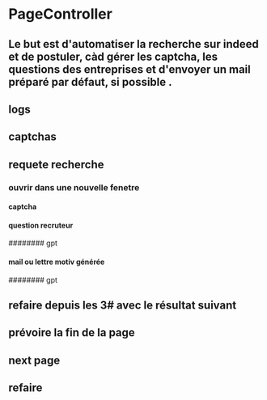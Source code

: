 # PageController
## Le but est d'automatiser la recherche sur indeed et de postuler, càd gérer les captcha, les questions des entreprises et d'envoyer un mail préparé par défaut, si possible .


## logs
## captchas
## requete recherche
### ouvrir dans une nouvelle fenetre
#### captcha
#### question recruteur
######## gpt
#### mail ou lettre motiv générée
######## gpt
## refaire depuis les 3# avec le résultat suivant
## prévoire la fin de la page
## next page
## refaire
